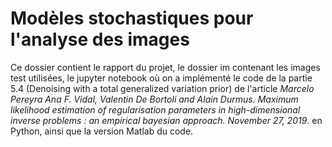 # Modèles stochastiques pour l'analyse des images


Ce dossier contient le rapport du projet, le dossier im contenant les images test utilisées, le jupyter notebook où on a implémenté le code de la partie 5.4 (Denoising with a total generalized variation prior) de l'article *Marcelo Pereyra Ana F. Vidal, Valentin De Bortoli and Alain Durmus. Maximum likelihood estimation of
regularisation parameters in high-dimensional inverse problems : an empirical bayesian approach. November 27,
2019*. en Python, ainsi que la version Matlab du code. 

